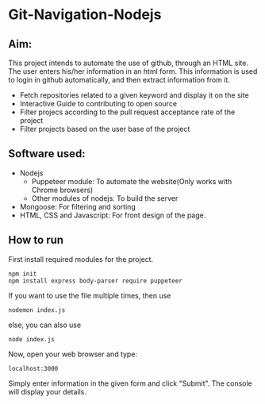 # Git-Navigation-Nodejs

## Aim:  
  
This project intends to automate the use of github, through an HTML site. The user enters his/her information in an html form. This information is used to login in github automatically, and then extract information from it.    
  
- Fetch repositories related to a given keyword and display it on the site
- Interactive Guide to contributing to open source
- Filter projecs according to the pull request acceptance rate of the project
- Filter projects based on the user base of the project

## Software used:

- Nodejs  
  * Puppeteer module: To automate the website(Only works with Chrome browsers)  
  * Other modules of nodejs: To build the server
- Mongoose: For filtering and sorting
- HTML, CSS and Javascript: For front design of the page.


## How to run
First install required modules for the project.
```
npm init
npm install express body-parser require puppeteer
```

If you want to use the file multiple times, then use  
```
nodemon index.js
```
else, you can also use  
```
node index.js
```
  
Now, open your web browser and type:

```
localhost:3000
```
Simply enter information in the given form and click "Submit". The console will display your details.
